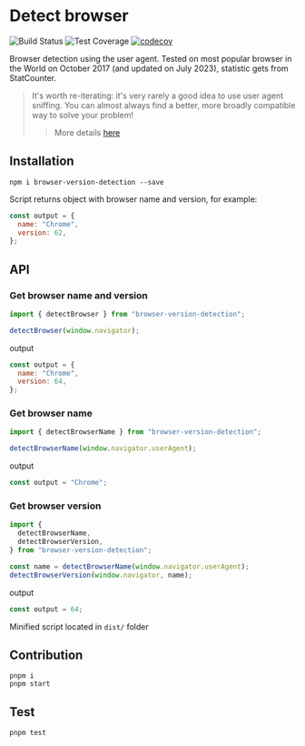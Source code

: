 # Detect browser

![Build Status](https://github.com/pure-js/browser-detection/actions/workflows/build.yml/badge.svg)
![Test Coverage](https://github.com/pure-js/browser-detection/actions/workflows/test.yml/badge.svg)
[![codecov](https://codecov.io/gh/pure-js/browser-detection/branch/master/graph/badge.svg)](https://codecov.io/gh/pure-js/browser-detection)

Browser detection using the user agent.
Tested on most popular browser in the World on October 2017 (and updated on July 2023), statistic gets from StatCounter.

> It's worth re-iterating: it's very rarely a good idea to use user agent sniffing. You can almost always find a better, more broadly compatible way to solve your problem!
>
> > More details [here](https://developer.mozilla.org/en-US/docs/Web/HTTP/Browser_detection_using_the_user_agent)

## Installation

```
npm i browser-version-detection --save
```

Script returns object with browser name and version, for example:

```javascript
const output = {
  name: "Chrome",
  version: 62,
};
```

## API

### Get browser name and version

```javascript
import { detectBrowser } from "browser-version-detection";

detectBrowser(window.navigator);
```

output

```javascript
const output = {
  name: "Chrome",
  version: 64,
};
```

### Get browser name

```javascript
import { detectBrowserName } from "browser-version-detection";

detectBrowserName(window.navigator.userAgent);
```

output

```javascript
const output = "Chrome";
```

### Get browser version

```javascript
import {
  detectBrowserName,
  detectBrowserVersion,
} from "browser-version-detection";

const name = detectBrowserName(window.navigator.userAgent);
detectBrowserVersion(window.navigator, name);
```

output

```javascript
const output = 64;
```

Minified script located in `dist/` folder

## Contribution

    pnpm i
    pnpm start

## Test

    pnpm test
